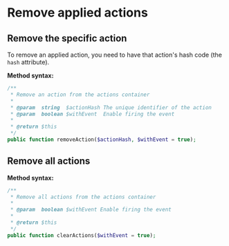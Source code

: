 # Remove applied actions
## Remove the specific action
To remove an applied action, you need to have that action's hash code (the `hash` attribute).

**Method syntax:**

```php
/**
 * Remove an action from the actions container
 *
 * @param  string  $actionHash The unique identifier of the action
 * @param  boolean $withEvent  Enable firing the event
 *
 * @return $this
 */
public function removeAction($actionHash, $withEvent = true);
```

## Remove all actions
**Method syntax:**

```php
/**
 * Remove all actions from the actions container
 *
 * @param  boolean $withEvent Enable firing the event
 *
 * @return $this
 */
public function clearActions($withEvent = true);
```
